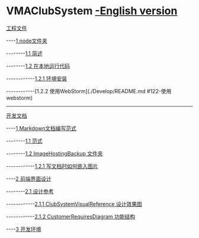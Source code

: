 # VMAClubSystem [-English version](./README_eng.md)

[工程文件](./Develop/README.md)

----[1 node文件夹](./Develop/README.md#1-node文件夹)

--------[1.1 简述](./Develop/README.md#11-简述)

--------[1.2 在本地运行代码](./Develop/README.md#12-在本地运行代码)

------------[1.2.1 环境安装](./Develop/README.md#121-环境安装)

------------[1.2.2 使用WebStorm](./Develop/README.md #122-使用webstorm)

------

[开发文档](./DevDoc/README.md)

----[1 Markdown文档编写范式](./DevDoc/README.md#1-markdown说明文档编写范式)

--------[1.1 范式](./DevDoc/README.md#11-范式)

--------[1.2 ImageHostingBackup 文件夹](./DevDoc/README.md#12-imagehostingbackup-文件夹)

------------[1.2.1 写文档时如何嵌入图片](./DevDoc/README.md#121-写文档时如何嵌入图片)

----[2 前端界面设计](./DevDoc/README.md#2-前端界面设计)

--------[2.1 设计参考](./DevDoc/README.md#21-设计参考)

------------[2.1.1 ClubSystemVisualReference 设计效果图](./DevDoc/README.md#211-clubsystemvisualreference-设计效果图)

------------[2.1.2 CustomerRequiresDiagram 功能结构](./DevDoc/README.md#212-customerrequiresdiagram-功能结构)

----[3 开发环境](./DevDoc/README.md#3-必装开发环境)

